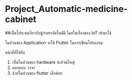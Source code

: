 # Project_Automatic-medicine-cabinet

##เป็นโปรเจคเกี่ยวกับตู้จ่ายยาอัตโนมัติ โดยในเรื่องของ IoT เข้ามาใช้

ในส่วนของ Application จะใช้ Flutter ในการเขียนโปรแกรม

หน้าที่ที่ได้รับ
 1. เป็นในส่วนของ hardware ซะส่วนใหญ่
 2. ออกแบบ วงจร
 3. ช่วยในส่วนของ flutter เล็กน้อย
